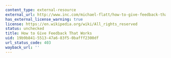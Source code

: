 ```yaml
---
content_type: external-resource
external_url: http://www.inc.com/michael-flatt/how-to-give-feedback-that-works.html
has_external_license_warning: true
license: https://en.wikipedia.org/wiki/All_rights_reserved
status: unchecked
title: How to Give Feedback That Works
uid: 19b9b841-5513-47a6-83f5-0bafff2300df
url_status_code: 403
wayback_url: ''
---
```

